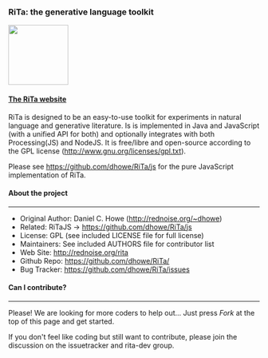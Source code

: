
### RiTa: the generative language toolkit 

<a href="http://rednoise.org/rita/"><img height=120 src="http://rednoise.org/rita/img/RiTa-logo3.png"/></a>

#### <a href="http://rednoise.org/rita">The RiTa website</a>

RiTa is designed to be an easy-to-use toolkit for experiments in natural language and generative literature. Is is implemented in Java and JavaScript (with a unified API for both) and optionally integrates with both Processing(JS) and NodeJS. It is free/libre and open-source according to the GPL license (http://www.gnu.org/licenses/gpl.txt). 

Please see https://github.com/dhowe/RiTa/js for the pure JavaScript implementation of RiTa.  

#### About the project
--------
* Original Author:  Daniel C. Howe (http://rednoise.org/~dhowe)
* Related:			RiTaJS -> https://github.com/dhowe/RiTa/js
* License:			GPL (see included LICENSE file for full license)
* Maintainers:      See included AUTHORS file for contributor list
* Web Site:         http://rednoise.org/rita
* Github Repo:      https://github.com/dhowe/RiTa/
* Bug Tracker:      https://github.com/dhowe/RiTa/issues

#### Can I contribute?
--------
Please! We are looking for more coders to help out... Just press *Fork* at the top of this page and get started. 

If you don't feel like coding but still want to contribute, please join the discussion on the issuetracker and rita-dev group.


